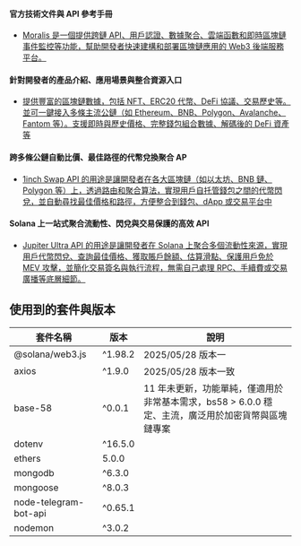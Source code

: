 #### 官方技術文件與 API 參考手冊

- [Moralis 是一個提供跨鏈 API、用戶認證、數據聚合、雲端函數和即時區塊鏈事件監控等功能，幫助開發者快速建構和部署區塊鏈應用的 Web3 後端服務平台。](https://docs.moralis.com/)

#### 針對開發者的產品介紹、應用場景與整合資源入口

- [提供豐富的區塊鏈數據，包括 NFT、ERC20 代幣、DeFi 協議、交易歷史等。並可一鍵接入多條主流公鏈（如 Ethereum、BNB、Polygon、Avalanche、Fantom 等）。支援即時與歷史價格、完整錢包組合數據、解碼後的 DeFi 資產等](https://developers.moralis.com/)

#### 跨多條公鏈自動比價、最佳路徑的代幣兌換聚合 AP

- [1inch Swap API 的用途是讓開發者在各大區塊鏈（如以太坊、BNB 鏈、Polygon 等）上，透過路由和聚合算法，實現用戶自托管錢包之間的代幣閃兌，並自動尋找最佳價格和路徑，方便整合到錢包、dApp 或交易平台中](https://portal.1inch.dev/documentation/apis/swap/classic-swap/quick-start)

#### Solana 上一站式聚合流動性、閃兌與交易保護的高效 API

- [Jupiter Ultra API 的用途是讓開發者在 Solana 上聚合多個流動性來源，實現用戶代幣閃兌、查詢最佳價格、獲取賬戶餘額、估算滑點、保護用戶免於 MEV 攻擊，並簡化交易簽名與執行流程，無需自己處理 RPC、手續費或交易廣播等底層細節。](https://dev.jup.ag/docs/ultra-api/)

## 使用到的套件與版本

| 套件名稱              | 版本    | 說明                                                                                               |
| --------------------- | ------- | -------------------------------------------------------------------------------------------------- |
| @solana/web3.js       | ^1.98.2 | 2025/05/28 版本一                                                                                  |
| axios                 | ^1.9.0  | 2025/05/28 版本一致                                                                                |
| base-58               | ^0.0.1  | 11 年未更新，功能單純，僅適用於非常基本需求，bs58 > 6.0.0 穩定、主流，廣泛用於加密貨幣與區塊鏈專案 |
| dotenv                | ^16.5.0 |                                                                                                    |
| ethers                | 5.0.0   |                                                                                                    |
| mongodb               | ^6.3.0  |                                                                                                    |
| mongoose              | ^8.0.3  |                                                                                                    |
| node-telegram-bot-api | ^0.65.1 |                                                                                                    |
| nodemon               | ^3.0.2  |                                                                                                    |
